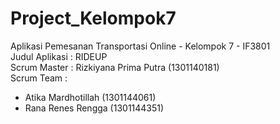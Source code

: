 # Project_Kelompok7
Aplikasi Pemesanan Transportasi Online - Kelompok 7 - IF3801 <br>
Judul Aplikasi : RIDEUP <br>
Scrum Master : Rizkiyana Prima Putra (1301140181) <br>
Scrum Team : <br>
- Atika Mardhotillah (1301144061) <br>
- Rana Renes Rengga (1301144351) <br>
